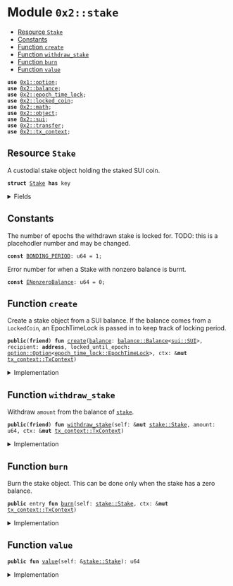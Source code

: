 
<a name="0x2_stake"></a>

# Module `0x2::stake`



-  [Resource `Stake`](#0x2_stake_Stake)
-  [Constants](#@Constants_0)
-  [Function `create`](#0x2_stake_create)
-  [Function `withdraw_stake`](#0x2_stake_withdraw_stake)
-  [Function `burn`](#0x2_stake_burn)
-  [Function `value`](#0x2_stake_value)


<pre><code><b>use</b> <a href="">0x1::option</a>;
<b>use</b> <a href="balance.md#0x2_balance">0x2::balance</a>;
<b>use</b> <a href="epoch_time_lock.md#0x2_epoch_time_lock">0x2::epoch_time_lock</a>;
<b>use</b> <a href="locked_coin.md#0x2_locked_coin">0x2::locked_coin</a>;
<b>use</b> <a href="math.md#0x2_math">0x2::math</a>;
<b>use</b> <a href="object.md#0x2_object">0x2::object</a>;
<b>use</b> <a href="sui.md#0x2_sui">0x2::sui</a>;
<b>use</b> <a href="transfer.md#0x2_transfer">0x2::transfer</a>;
<b>use</b> <a href="tx_context.md#0x2_tx_context">0x2::tx_context</a>;
</code></pre>



<a name="0x2_stake_Stake"></a>

## Resource `Stake`

A custodial stake object holding the staked SUI coin.


<pre><code><b>struct</b> <a href="stake.md#0x2_stake_Stake">Stake</a> <b>has</b> key
</code></pre>



<details>
<summary>Fields</summary>


<dl>
<dt>
<code>id: <a href="object.md#0x2_object_UID">object::UID</a></code>
</dt>
<dd>

</dd>
<dt>
<code><a href="balance.md#0x2_balance">balance</a>: <a href="balance.md#0x2_balance_Balance">balance::Balance</a>&lt;<a href="sui.md#0x2_sui_SUI">sui::SUI</a>&gt;</code>
</dt>
<dd>
 The staked SUI tokens.
</dd>
<dt>
<code>locked_until_epoch: <a href="_Option">option::Option</a>&lt;<a href="epoch_time_lock.md#0x2_epoch_time_lock_EpochTimeLock">epoch_time_lock::EpochTimeLock</a>&gt;</code>
</dt>
<dd>
 The epoch until which the staked coin is locked. If the stake
 comes from a Coin<SUI>, this field is None. If it comes from a LockedCoin<SUI>, this
 field will record the original lock expiration epoch, to be used when unstaking.
</dd>
</dl>


</details>

<a name="@Constants_0"></a>

## Constants


<a name="0x2_stake_BONDING_PERIOD"></a>

The number of epochs the withdrawn stake is locked for.
TODO: this is a placehodler number and may be changed.


<pre><code><b>const</b> <a href="stake.md#0x2_stake_BONDING_PERIOD">BONDING_PERIOD</a>: u64 = 1;
</code></pre>



<a name="0x2_stake_ENonzeroBalance"></a>

Error number for when a Stake with nonzero balance is burnt.


<pre><code><b>const</b> <a href="stake.md#0x2_stake_ENonzeroBalance">ENonzeroBalance</a>: u64 = 0;
</code></pre>



<a name="0x2_stake_create"></a>

## Function `create`

Create a stake object from a SUI balance. If the balance comes from a
<code>LockedCoin</code>, an EpochTimeLock is passed in to keep track of locking period.


<pre><code><b>public</b>(<b>friend</b>) <b>fun</b> <a href="stake.md#0x2_stake_create">create</a>(<a href="balance.md#0x2_balance">balance</a>: <a href="balance.md#0x2_balance_Balance">balance::Balance</a>&lt;<a href="sui.md#0x2_sui_SUI">sui::SUI</a>&gt;, recipient: <b>address</b>, locked_until_epoch: <a href="_Option">option::Option</a>&lt;<a href="epoch_time_lock.md#0x2_epoch_time_lock_EpochTimeLock">epoch_time_lock::EpochTimeLock</a>&gt;, ctx: &<b>mut</b> <a href="tx_context.md#0x2_tx_context_TxContext">tx_context::TxContext</a>)
</code></pre>



<details>
<summary>Implementation</summary>


<pre><code><b>public</b>(<b>friend</b>) <b>fun</b> <a href="stake.md#0x2_stake_create">create</a>(
    <a href="balance.md#0x2_balance">balance</a>: Balance&lt;SUI&gt;,
    recipient: <b>address</b>,
    locked_until_epoch: Option&lt;EpochTimeLock&gt;,
    ctx: &<b>mut</b> TxContext,
) {
    <b>let</b> <a href="stake.md#0x2_stake">stake</a> = <a href="stake.md#0x2_stake_Stake">Stake</a> {
        id: <a href="object.md#0x2_object_new">object::new</a>(ctx),
        <a href="balance.md#0x2_balance">balance</a>,
        locked_until_epoch,
    };
    <a href="transfer.md#0x2_transfer_transfer">transfer::transfer</a>(<a href="stake.md#0x2_stake">stake</a>, recipient)
}
</code></pre>



</details>

<a name="0x2_stake_withdraw_stake"></a>

## Function `withdraw_stake`

Withdraw <code>amount</code> from the balance of <code><a href="stake.md#0x2_stake">stake</a></code>.


<pre><code><b>public</b>(<b>friend</b>) <b>fun</b> <a href="stake.md#0x2_stake_withdraw_stake">withdraw_stake</a>(self: &<b>mut</b> <a href="stake.md#0x2_stake_Stake">stake::Stake</a>, amount: u64, ctx: &<b>mut</b> <a href="tx_context.md#0x2_tx_context_TxContext">tx_context::TxContext</a>)
</code></pre>



<details>
<summary>Implementation</summary>


<pre><code><b>public</b>(<b>friend</b>) <b>fun</b> <a href="stake.md#0x2_stake_withdraw_stake">withdraw_stake</a>(
    self: &<b>mut</b> <a href="stake.md#0x2_stake_Stake">Stake</a>,
    amount: u64,
    ctx: &<b>mut</b> TxContext,
) {
    <b>let</b> sender = <a href="tx_context.md#0x2_tx_context_sender">tx_context::sender</a>(ctx);
    <b>let</b> unlock_epoch = <a href="tx_context.md#0x2_tx_context_epoch">tx_context::epoch</a>(ctx) + <a href="stake.md#0x2_stake_BONDING_PERIOD">BONDING_PERIOD</a>;
    <b>let</b> <a href="balance.md#0x2_balance">balance</a> = <a href="balance.md#0x2_balance_split">balance::split</a>(&<b>mut</b> self.<a href="balance.md#0x2_balance">balance</a>, amount);

    <b>if</b> (<a href="_is_none">option::is_none</a>(&self.locked_until_epoch)) {
        // If the <a href="stake.md#0x2_stake">stake</a> didn't come from a locked <a href="coin.md#0x2_coin">coin</a>, we give back the <a href="stake.md#0x2_stake">stake</a> and
        // lock the <a href="coin.md#0x2_coin">coin</a> for `<a href="stake.md#0x2_stake_BONDING_PERIOD">BONDING_PERIOD</a>`.
        <a href="locked_coin.md#0x2_locked_coin_new_from_balance">locked_coin::new_from_balance</a>(<a href="balance.md#0x2_balance">balance</a>, <a href="epoch_time_lock.md#0x2_epoch_time_lock_new">epoch_time_lock::new</a>(unlock_epoch, ctx), sender, ctx);
    } <b>else</b> {
        // If the <a href="stake.md#0x2_stake">stake</a> did come from a locked <a href="coin.md#0x2_coin">coin</a>, we lock the <a href="coin.md#0x2_coin">coin</a> for
        // max(<a href="stake.md#0x2_stake_BONDING_PERIOD">BONDING_PERIOD</a>, remaining_lock_time).
        <b>let</b> original_unlock_epoch = <a href="epoch_time_lock.md#0x2_epoch_time_lock_epoch">epoch_time_lock::epoch</a>(<a href="_borrow">option::borrow</a>(&self.locked_until_epoch));
        <b>let</b> unlock_epoch = <a href="math.md#0x2_math_max">math::max</a>(original_unlock_epoch, unlock_epoch);
        <a href="locked_coin.md#0x2_locked_coin_new_from_balance">locked_coin::new_from_balance</a>(<a href="balance.md#0x2_balance">balance</a>, <a href="epoch_time_lock.md#0x2_epoch_time_lock_new">epoch_time_lock::new</a>(unlock_epoch, ctx), sender, ctx);
    };
}
</code></pre>



</details>

<a name="0x2_stake_burn"></a>

## Function `burn`

Burn the stake object. This can be done only when the stake has a zero balance.


<pre><code><b>public</b> entry <b>fun</b> <a href="stake.md#0x2_stake_burn">burn</a>(self: <a href="stake.md#0x2_stake_Stake">stake::Stake</a>, ctx: &<b>mut</b> <a href="tx_context.md#0x2_tx_context_TxContext">tx_context::TxContext</a>)
</code></pre>



<details>
<summary>Implementation</summary>


<pre><code><b>public</b> entry <b>fun</b> <a href="stake.md#0x2_stake_burn">burn</a>(self: <a href="stake.md#0x2_stake_Stake">Stake</a>, ctx: &<b>mut</b> TxContext) {
    <b>let</b> <a href="stake.md#0x2_stake_Stake">Stake</a> { id, <a href="balance.md#0x2_balance">balance</a>, locked_until_epoch } = self;
    <a href="object.md#0x2_object_delete">object::delete</a>(id);
    <a href="balance.md#0x2_balance_destroy_zero">balance::destroy_zero</a>(<a href="balance.md#0x2_balance">balance</a>);
    <b>if</b> (<a href="_is_some">option::is_some</a>(&locked_until_epoch)) {
        <a href="epoch_time_lock.md#0x2_epoch_time_lock_destroy">epoch_time_lock::destroy</a>(<a href="_extract">option::extract</a>(&<b>mut</b> locked_until_epoch), ctx);
    };
    <a href="_destroy_none">option::destroy_none</a>(locked_until_epoch);
}
</code></pre>



</details>

<a name="0x2_stake_value"></a>

## Function `value`



<pre><code><b>public</b> <b>fun</b> <a href="stake.md#0x2_stake_value">value</a>(self: &<a href="stake.md#0x2_stake_Stake">stake::Stake</a>): u64
</code></pre>



<details>
<summary>Implementation</summary>


<pre><code><b>public</b> <b>fun</b> <a href="stake.md#0x2_stake_value">value</a>(self: &<a href="stake.md#0x2_stake_Stake">Stake</a>): u64 {
    <a href="balance.md#0x2_balance_value">balance::value</a>(&self.<a href="balance.md#0x2_balance">balance</a>)
}
</code></pre>



</details>
